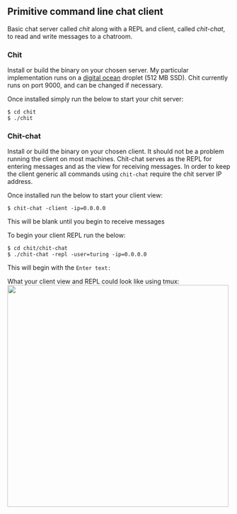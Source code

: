 ## Primitive command line chat client

Basic chat server called *chit* along with a REPL and client, called
*chit-chat*, to read and write messages to a chatroom.

### Chit

Install or build the binary on your chosen server. My particular implementation
runs on a [digital ocean](https://www.digitalocean.com/pricing/) droplet (512 MB SSD).
 Chit currently runs on port 9000, and can be changed if necessary.

Once installed simply run the below to start your chit server:
 ```
$ cd chit
$ ./chit
 ```

### Chit-chat

Install or build the binary on your chosen client. It should not be a problem
running the client on most machines. Chit-chat serves as the REPL for entering
 messages and as the view for receiving messages. In order to keep the client
generic all commands using `chit-chat` require the chit server IP address.

Once installed run the below to start your client view:
```
$ chit-chat -client -ip=0.0.0.0
```
This will be blank until you begin to receive messages

To begin your client REPL run the below:
```
$ cd chit/chit-chat
$ ./chit-chat -repl -user=turing -ip=0.0.0.0
```
This will begin with the `Enter text:`

What your client view and REPL could look like using tmux:
<img width="500px" src="http://www.amaxwellblair.com/images/chat_repl.png" align="center">
